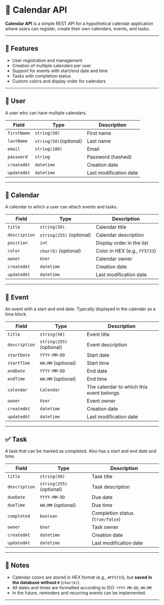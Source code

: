 # 📅 Calendar API

**Calendar API** is a simple REST API for a hypothetical calendar application where users can register, create their own calendars, events, and tasks.

---

## 🚀 Features

-   User registration and management
-   Creation of multiple calendars per user
-   Support for events with start/end date and time
-   Tasks with completion status
-   Custom colors and display order for calendars

---

## 👤 User

A user who can have multiple calendars.

| Field       | Type                   | Description            |
| ----------- | ---------------------- | ---------------------- |
| `firstName` | `string(50)`           | First name             |
| `lastName`  | `string(50)`(optional) | Last name              |
| `email`     | `string(180)`          | Email                  |
| `password`  | `string`               | Password (hashed)      |
| `createdAt` | `datetime`             | Creation date          |
| `updatedAt` | `datetime`             | Last modification date |

---

## 📂 Calendar

A calendar to which a user can attach events and tasks.

| Field         | Type                     | Description                   |
| ------------- | ------------------------ | ----------------------------- |
| `title`       | `string(50)`             | Calendar title                |
| `description` | `string(255)` (optional) | Calendar description          |
| `position`    | `int`                    | Display order in the list     |
| `color`       | `char(6)` (optional)     | Color in HEX (e.g., `FF5733`) |
| `owner`       | `User`                   | Calendar owner                |
| `createdAt`   | `datetime`               | Creation date                 |
| `updatedAt`   | `datetime`               | Last modification date        |

---

## 📆 Event

An event with a start and end date. Typically displayed in the calendar as a time block.

| Field         | Type                     | Description                              |
| ------------- | ------------------------ | ---------------------------------------- |
| `title`       | `string(50)`             | Event title                              |
| `description` | `string(255)` (optional) | Event description                        |
| `startDate`   | `YYYY-MM-DD`             | Start date                               |
| `startTime`   | `HH:MM` (optional)       | Start time                               |
| `endDate`     | `YYYY-MM-DD`             | End date                                 |
| `endTime`     | `HH:MM` (optional)       | End time                                 |
| `calendar`    | `Calendar`               | The calendar to which this event belongs |
| `owner`       | `User`                   | Event owner                              |
| `createdAt`   | `datetime`               | Creation date                            |
| `updatedAt`   | `datetime`               | Last modification date                   |

---

## ✅ Task

A task that can be marked as completed. Also has a start and end date and time.

| Field         | Type                     | Description                      |
| ------------- | ------------------------ | -------------------------------- |
| `title`       | `string(50)`             | Task title                       |
| `description` | `string(255)` (optional) | Task description                 |
| `dueDate`     | `YYYY-MM-DD`             | Due date                         |
| `dueTime`     | `HH:MM` (optional)       | Due time                         |
| `completed`   | `boolean`                | Completion status (`true/false`) |
| `owner`       | `User`                   | Task owner                       |
| `createdAt`   | `datetime`               | Creation date                    |
| `updatedAt`   | `datetime`               | Last modification date           |

---

## 📎 Notes

-   Calendar colors are stored in HEX format (e.g., `#FF5733`), but **saved in the database without `#`** (`char(6)`).
-   All dates and times are formatted according to ISO: `YYYY-MM-DD`, `HH:MM`.
-   In the future, reminders and recurring events can be implemented.

---
